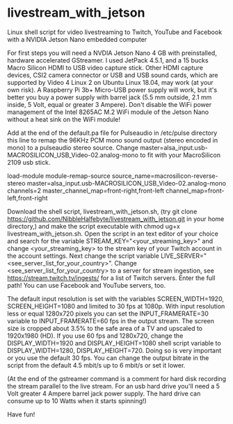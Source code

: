 # livestream_with_jetson
Linux shell script for video livestreaming to Twitch, YouTube and Facebook with a NVIDIA Jetson Nano embedded computer

For first steps you will need a NVDIA Jetson Nano 4 GB with preinstalled, hardware accelerated GStreamer. I used JetPack 4.5.1, and a 15 bucks Macro Silicon HDMI to USB video capture stick. Other HDMI capture devices, CSI2 camera connector or USB and USB sound cards, which are supported by Video 4 Linux 2 on Ubuntu Linux 18.04, may work (at your own risk). A Raspberry Pi 3b+ Micro-USB power supply will work, but it's better you buy a power supply with barrel jack (5.5 mm outside, 2.1 mm inside, 5 Volt, equal or greater 3 Ampere). Don't disable the WiFi power management of the Intel 8265AC M.2 WiFi module of the Jetson Nano without a heat sink on the WiFi module!

Add at the end of the default.pa file for Pulseaudio in /etc/pulse directory this line to remap the 96KHz PCM mono sound output (stereo encoded in mono) to a pulseaudio stereo source. Change master=alsa_input.usb-MACROSILICON_USB_Video-02.analog-mono to fit with your MacroSilicon 2109 usb stick.

load-module module-remap-source source_name=macrosilicon-reverse-stereo master=alsa_input.usb-MACROSILICON_USB_Video-02.analog-mono channels=2 master_channel_map=front-right,front-left channel_map=front-left,front-right

Download the shell script, livestream_with_jetson.sh, (try git clone https://github.com/NibbleHalfebyte/livestream_with_jetson.git in your home directory,) and make the script executable with chmod ug+x livestream_with_jetson.sh. Open the script in an text editor of your choice and search for the variable STREAM_KEY="<your_streaming_key>" and change <your_streaming_key> to the stream key of your Twitch account in the account settings. Next change the script variable LIVE_SERVER="<see_server_list_for_your_country>". Change <see_server_list_for_your_country> to a server for stream ingestion, see https://stream.twitch.tv/ingests/ for a list of Twitch servers. Enter the full path! You can use Facebook and YouTube servers, too.

The default input resolution is set with the variables SCREEN_WIDTH=1920, SCREEN_HEIGHT=1080 and limited to 30 fps at 1080p. With input resolution less or equal 1280x720 pixels you can set the INPUT_FRAMERATE=30 variable to INPUT_FRAMERATE=60 fps in the output stream. The screen size is cropped about 3.5% to the safe area of a TV and upscaled to 1920x1980 (HD). If you use 60 fps and 1280x720, change the DISPLAY_WIDTH=1920 and DISPLAY_HEIGHT=1080 shell script variable to DISPLAY_WIDTH=1280, DISPLAY_HEIGHT=720. Doing so is very important or you use the default 30 fps. You can change the output bitrate in the script from the default 4.5 mbit/s up to 6 mbit/s or set it lower.

(At the end of the gstreamer command is a comment for hard disk recording the stream parallel to the live stream. For an usb hard drive you'll need a 5 Volt greater 4 Ampere barrel jack power supply. The hard drive can consume up to 10 Watts when it starts spinning!)

Have fun!
